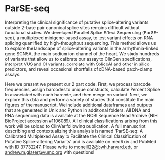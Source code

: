 # ParSE-seq

Interpreting the clinical significance of putative splice-altering variants outside 2-base pair canonical splice sites remains difficult without functional studies. We developed Parallel Splice Effect Sequencing (ParSE-seq), a multiplexed minigene-based assay, to test variant effects on RNA splicing quantified by high-throughput sequencing. This method allows us to explore the landscape of splice-altering variants in the arrhythmia-linked gene SCN5A, the main sodium ion channel of the heart. We study hundreds of variants that allow us to calibrate our assay to ClinGen specifications, interpret VUS and CI variants, correlate with SpliceAI and other in silico predictors, and reveal occasional shortfalls of cDNA-based patch-clamp assays. 

Here we present we present our 2 part code. First, we process barcode frequencies, assign barcodes to unique constructs, calculate Percent Splice In associated with each barcode, and then merge on variant. Next,  we explore this data and perform a variety of studies that constitute the main figures of the manuscript. We include additional dataframes and outputs that are generated in Unix and Python in additional folders. All DNA and RNA sequencing data is available at the NCBI Sequence Read Archive (NIH BioProject accession #1106089). All clinical classifications arising from this work will be upload to ClinVar following publication. A full manuscript describing and contextualizing this analysis is named 'ParSE-seq: A Calibrated Multiplexed Assay to Facilitate the Clinical Classification of Putative Splice-altering Variants' and is available on medRxiv and PubMed with ID 37732247. Please write to moneill22@bwh.harvard.edu or andrew.m.glazer@vumc.org with questions!  
